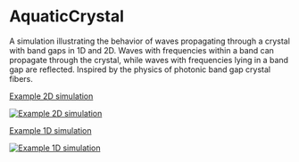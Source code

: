 # AquaticCrystal

A simulation illustrating the behavior of waves propagating through a crystal with band gaps in 1D and 2D. 
Waves with frequencies within a band can propagate through the crystal, while waves with frequencies lying in a band gap are reflected.
Inspired by the physics of photonic band gap crystal fibers.

[Example 2D simulation](https://www.youtube.com/watch?v=_I4-B3JCAOw)

[![Example 2D simulation](https://img.youtube.com/vi/_I4-B3JCAOw/0.jpg)](https://www.youtube.com/watch?v=_I4-B3JCAOw)


[Example 1D simulation](https://www.youtube.com/watch?v=TgXUA8fIOEU)

[![Example 1D simulation](https://img.youtube.com/vi/TgXUA8fIOEU/0.jpg)](https://www.youtube.com/watch?v=TgXUA8fIOEU)
